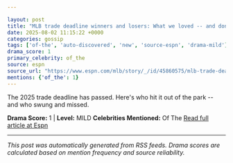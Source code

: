 ```yaml
---

layout: post
title: "MLB trade deadline winners and losers: What we loved -- and don't understand""
date: 2025-08-02 11:15:22 +0000
categories: gossip
tags: ['of-the', 'auto-discovered', 'new', 'source-espn', 'drama-mild']
drama_score: 1
primary_celebrity: of_the
source: espn
source_url: "https://www.espn.com/mlb/story/_/id/45860575/mlb-trade-deadline-2025-reaction-biggest-winners-losers""
mentions: {'of_the': 1}
---
```


The 2025 trade deadline has passed. Here's who hit it out of the park -- and who swung and missed.

**Drama Score:** 1 | **Level:** MILD **Celebrities Mentioned:** Of The [Read full article at Espn](https://www.espn.com/mlb/story/_/id/45860575/mlb-trade-deadline-2025-reaction-biggest-winners-losers)

---

*This post was automatically generated from RSS feeds. Drama scores are calculated based on mention frequency and source reliability.*